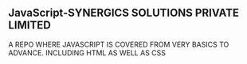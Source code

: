 ## JavaScript-SYNERGICS SOLUTIONS PRIVATE LIMITED
A REPO WHERE JAVASCRIPT IS COVERED FROM VERY BASICS TO ADVANCE. INCLUDING HTML AS WELL AS CSS
